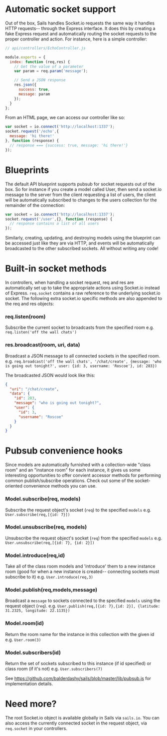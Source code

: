 # Automatic socket support
Out of the box, Sails handles Socket.io requests the same way it handles HTTP requests-- through the Express interface.  It does this by creating a fake Express request and automatically routing the socket requests to the proper controller and action.  For instance, here is a simple controller:

```javascript
// api/controllers/EchoController.js

module.exports = {
  index: function (req,res) {
    // Get the value of a parameter
    var param = req.param('message');

    // Send a JSON response
    res.json({
      success: true,
      message: param
    });
  }
};
```

From an HTML page, we can access our controller like so:

```javascript
var socket = io.connect('http://localhost:1337');
socket.request('/echo',{
  message: 'hi there!'
}, function (response) {
  // response === {success: true, message: 'hi there!'}
});
```


# Blueprints
The default API blueprint supports pubsub for socket requests out of the box.  So for instance if you create a model called User, then send a socket.io message to the server from the client requesting a list of users, the client will be automatically subscribed to changes to the users collection for the remainder of the connection:

```javascript
var socket = io.connect('http://localhost:1337');
socket.request('/user',{}, function (response) {
  // response contains a list of all users
});
```

Similarly, creating, updating, and destroying models using the blueprint can be accessed just like they are via HTTP, and events will be automatically broadcasted to the other subscribed sockets.  All without writing any code!  

# Built-in socket methods
In controllers, when handling a socket request, req and res are automatically set up to take the appropriate actions using Socket.io instead of Express.  `req.socket` contains a raw reference to the underlying socket.io socket.  The following extra socket.io specific methods are also appended to the req and res objects:


### req.listen(room)
Subscribe the current socket to broadcasts from the specified room
e.g. `req.listen('off the wall chats')`

### res.broadcast(room, uri, data)
Broadcast a JSON message to all connected sockets in the specified room.
e.g. `req.broadcast('off the wall chats', '/chat/create', {message: 'who is going out tonight?', user: {id: 3, username: 'Roscoe'}, id: 283})`

The broadcasted JSON would look like this:
```json
{
  "uri": "/chat/create",
  "data": {
    "id": 283,
    "message": "who is going out tonight?",
    "user": {
      "id": 3,
      "username": "Roscoe"
    }
  }
}
```

# Pubsub convenience hooks
Since models are automatically furnished with a collection-wide "class room" and an "instance room" for each instance, it gives us some interesting opportunities to offer convient accessor methods for performing common publish/subscribe operations.  Check out some of the socket-oriented convenience methods you can use.


### Model.subscribe(req, models)
Subscribe the request object's socket (`req`) to the specified `models`
e.g. `User.subscribe(req,[{id: 7}])`

### Model.unsubscribe(req, models)
Unsubscribe the request object's socket (`req`) from the specified `models`
e.g. `User.unsubscribe(req,[{id: 7}, {id: 2}])`

### Model.introduce(req,id)
Take all of the class room models and 'introduce' them to a new instance room
(good for when a new instance is created-- connecting sockets must subscribe to it)
e.g. `User.introduce(req,3)`

### Model.publish(req,models,message)
Broadcast a `message` to sockets connected to the specified `models` using the request object (`req`).
e.g. `User.publish(req,[{id: 7},{id: 2}], {latitude: 31.2325, longitude: 22.1135})`

### Model.room(id)
Return the room name for the instance in this collection with the given id
e.g. `User.room(3)`

### Model.subscribers(id)
Return the set of sockets subscribed to this instance (if id specified) or class room (if it's not)
e.g. `User.subscribers(7)`

See https://github.com/balderdashy/sails/blob/master/lib/pubsub.js for implementation details.


# Need more?
The root Socket.io object is available globally in Sails via `sails.io`.  You can also access the currently connected socket in the request object, via `req.socket` in your controllers.